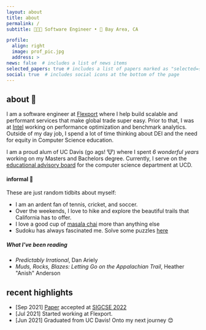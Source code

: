 ```yaml
---
layout: about
title: about
permalink: /
subtitle: 👨🏻‍💻 Software Engineer • 📍 Bay Area, CA

profile:
  align: right
  image: prof_pic.jpg
  address: >
news: false  # includes a list of news items
selected_papers: true # includes a list of papers marked as "selected={true}"
social: true  # includes social icons at the bottom of the page
---
```


## about 🤔

I am a software engineer at [Flexport](https://flexport.com) where I help build
scalable and performant services that make global trade super easy. Prior to
that, I was at [Intel](https://intel.com) working on performance optimization and
benchmark analytics. Outside of my day job, I spend a lot of time thinking about
DEI and the need for equity in Computer Science education.

I am a proud alum of UC Davis (go ags! 🐮) where I spent _6 wonderful years_
working on my Masters and Bachelors degree. Currently, I
serve on the
[educational advisory board](https://cs.ucdavis.edu/about/advisory-board) for
the computer science department at UCD.

#### informal 🥳

These are just random tidbits about myself:

* I am an ardent fan of tennis, cricket, and soccer.
* Over the weekends, I love to hike and explore the beautiful trails that
California has to offer.
* I love a good cup of [masala chai](https://en.wikipedia.org/wiki/Masala_chai)
more than anything else
* Sudoku has always fascinated me. Solve some puzzles [here](https://sudoku.com)

##### What I've been reading

* _Predictably Irrational_, Dan Ariely
* _Muds, Rocks, Blazes: Letting Go on the Appalachian Trail_, Heather "Anish" Anderson

## recent highlights
* [Sep 2021] [Paper](https://luplab.cs.ucdavis.edu/2021/10/04/paper-accepted-at-sigcse-2022.html) accepted at [SIGCSE 2022](https://sigcse2022.sigcse.org/)
* [Jul 2021] Started working at Flexport.
* [Jun 2021] Graduated from UC Davis! Onto my next journey 😊
